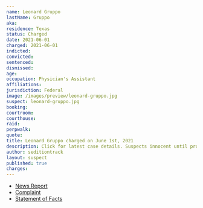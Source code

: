 ```yaml
---
name: Leonard Gruppo
lastName: Gruppo
aka:
residence: Texas
status: Charged
date: 2021-06-01
charged: 2021-06-01
indicted:
convicted: 
sentenced: 
dismissed: 
age:
occupation: Physician's Assistant
affiliations:
jurisdiction: Federal
image: /images/preview/leonard-gruppo.jpg
suspect: leonard-gruppo.jpg
booking:
courtroom:
courthouse:
raid:
perpwalk:
quote:
title: Leonard Gruppo charged on June 1st, 2021
description: Click for latest case details. Suspects innocent until proven guilty.
author: seditiontrack
layout: suspect
published: true
charges:
---
```

- [News Report](https://www.everythinglubbock.com/news/local-news/new-info-released-about-clovis-man-arrested-in-connection-to-capitol-breach/)
- [Complaint](https://www.justice.gov/usao-dc/case-multi-defendant/file/1401791/download)
- [Statement of Facts](https://www.justice.gov/usao-dc/case-multi-defendant/file/1401796/download)
